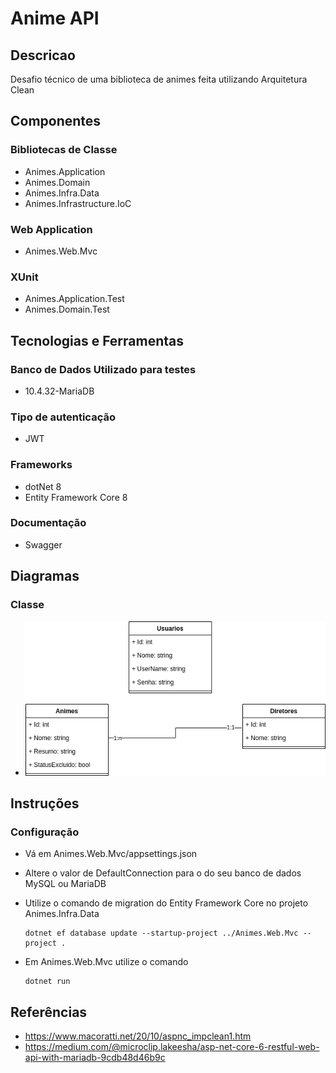 # Anime API
## Descricao
Desafio técnico de uma biblioteca de animes feita utilizando Arquitetura Clean
## Componentes

### Bibliotecas de Classe
 - Animes.Application
 - Animes.Domain
 - Animes.Infra.Data
 - Animes.Infrastructure.IoC
 ### Web Application
 - Animes.Web.Mvc

 ### XUnit
 - Animes.Application.Test
 - Animes.Domain.Test

## Tecnologias e Ferramentas

 ### Banco de Dados Utilizado para testes
 - 10.4.32-MariaDB 

 ### Tipo de autenticação
 - JWT

 ### Frameworks
 - dotNet 8
 - Entity Framework Core 8

 ### Documentação
 - Swagger

## Diagramas

 ### Classe
 - ![<Diagrama 1>](Docs/Diagrams/d1-classe.png)

## Instruções
 ### Configuração
 - Vá em Animes.Web.Mvc/appsettings.json
 - Altere o valor de DefaultConnection para o do seu banco de dados MySQL ou MariaDB
 - Utilize o comando de migration do Entity Framework Core no projeto Animes.Infra.Data 
 
 
       dotnet ef database update --startup-project ../Animes.Web.Mvc --project .

 - Em Animes.Web.Mvc utilize o comando 

       dotnet run

## Referências
 - https://www.macoratti.net/20/10/aspnc_impclean1.htm
- https://medium.com/@microclip.lakeesha/asp-net-core-6-restful-web-api-with-mariadb-9cdb48d46b9c